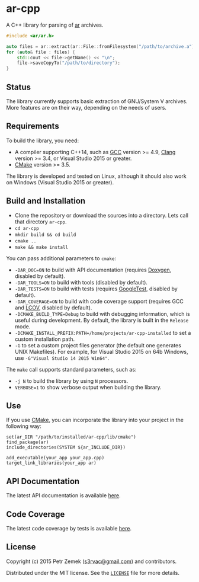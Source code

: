 ar-cpp
======

A C++ library for parsing of [ar](https://en.wikipedia.org/wiki/Ar_(Unix))
archives.

``` cpp
#include <ar/ar.h>

auto files = ar::extract(ar::File::fromFilesystem("/path/to/archive.a"));
for (auto& file : files) {
    std::cout << file->getName() << "\n";
    file->saveCopyTo("/path/to/directory");
}
```

Status
------

The library currently supports basic extraction of GNU/System V archives. More
features are on their way, depending on the needs of users.

Requirements
------------

To build the library, you need:
* A compiler supporting C++14, such as [GCC](https://gcc.gnu.org/) version >=
  4.9, [Clang](http://clang.llvm.org/) version >= 3.4, or Visual
  Studio 2015 or greater.
* [CMake](https://cmake.org/) version >= 3.5.

The library is developed and tested on Linux, although it should also work on
Windows (Visual Studio 2015 or greater).

Build and Installation
----------------------

* Clone the repository or download the sources into a directory. Lets call that
  directory `ar-cpp`.
* `cd ar-cpp`
* `mkdir build && cd build`
* `cmake ..`
* `make && make install`

You can pass additional parameters to `cmake`:
* `-DAR_DOC=ON` to build with API documentation (requires
    [Doxygen](http://www.doxygen.org/), disabled by default).
* `-DAR_TOOLS=ON` to build with tools (disabled by default).
* `-DAR_TESTS=ON` to build with tests (requires
    [GoogleTest](https://github.com/google/googletest), disabled by default).
* `-DAR_COVERAGE=ON` to build with code coverage support (requires GCC and
    [LCOV](http://ltp.sourceforge.net/coverage/lcov.php), disabled by default).
* `-DCMAKE_BUILD_TYPE=Debug` to build with debugging information, which is
    useful during development. By default, the library is built in the
    `Release` mode.
* `-DCMAKE_INSTALL_PREFIX:PATH=/home/projects/ar-cpp-installed` to set a custom
    installation path.
* `-G` to set a custom project files generator (the default one generates
  UNIX Makefiles). For example, for Visual Studio 2015 on 64b Windows, use
  `-G"Visual Studio 14 2015 Win64"`.

The `make` call supports standard parameters, such as:
* `-j N` to build the library by using `N` processors.
* `VERBOSE=1` to show verbose output when building the library.

Use
---

If you use [CMake](https://cmake.org/), you can incorporate the library into
your project in the following way:
```
set(ar_DIR "/path/to/installed/ar-cpp/lib/cmake")
find_package(ar)
include_directories(SYSTEM ${ar_INCLUDE_DIR})

add_executable(your_app your_app.cpp)
target_link_libraries(your_app ar)
```

API Documentation
-----------------

The latest API documentation is available
[here](https://projects.petrzemek.net/ar-cpp/doc/latest/).

Code Coverage
-------------

The latest code coverage by tests is available
[here](https://projects.petrzemek.net/ar-cpp/coverage/latest/).

License
-------

Copyright (c) 2015 Petr Zemek (<s3rvac@gmail.com>) and contributors.

Distributed under the MIT license. See the
[`LICENSE`](https://github.com/s3rvac/ar-cpp/blob/master/LICENSE) file for more
details.
